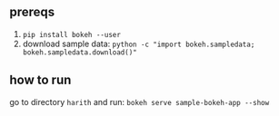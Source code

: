 ## prereqs

1. `pip install bokeh --user`
2. download sample data: `python -c "import bokeh.sampledata; bokeh.sampledata.download()"`

## how to run
go to directory `harith` and run: `bokeh serve sample-bokeh-app --show`
